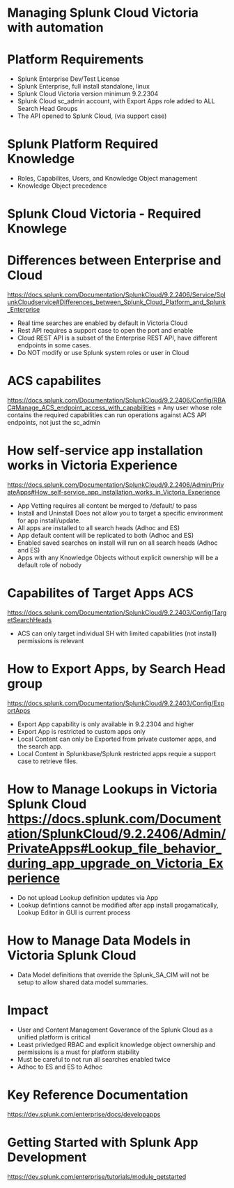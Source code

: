 # Managing Splunk Cloud Victoria with automation

# Platform Requirements
- Splunk Enterprise Dev/Test License
- Splunk Enterprise, full install standalone, linux
- Splunk Cloud Victoria version minimum 9.2.2304
- Splunk Cloud sc_admin account, with Export Apps role added to ALL Search Head Groups
- The API opened to Splunk Cloud, (via support case)

# Splunk Platform Required Knowledge 
- Roles, Capabilites, Users, and Knowledge Object management
- Knowledge Object precedence

# Splunk Cloud Victoria - Required Knowlege
# Differences between Enterprise and Cloud 
https://docs.splunk.com/Documentation/SplunkCloud/9.2.2406/Service/SplunkCloudservice#Differences_between_Splunk_Cloud_Platform_and_Splunk_Enterprise
- Real time searches are enabled by default in Victoria Cloud
- Rest API requires a support case to open the port and enable
- Cloud REST API is a subset of the Enterprise REST API, have different endpoints in some cases.
- Do NOT modify or use Splunk system roles or user in Cloud

# ACS capabilites
https://docs.splunk.com/Documentation/SplunkCloud/9.2.2406/Config/RBAC#Manage_ACS_endpoint_access_with_capabilities
= Any user whose role contains the required capabilities can run operations against ACS API endpoints, not just the sc_admin

# How self-service app installation works in Victoria Experience
https://docs.splunk.com/Documentation/SplunkCloud/9.2.2406/Admin/PrivateApps#How_self-service_app_installation_works_in_Victoria_Experience
- App Vetting requires all content be merged to /default/ to pass
- Install and Uninstall Does not allow you to target a specific environment for app install/update.
- All apps are installed to all search heads (Adhoc and ES)
- App default content will be replicated to both (Adhoc and ES)
- Enabled saved searches on install will run on all search heads (Adhoc and ES)
- Apps with any Knowledge Objects without explicit ownership will be a default role of nobody

# Capabilites of Target Apps ACS
https://docs.splunk.com/Documentation/SplunkCloud/9.2.2403/Config/TargetSearchHeads
- ACS can only target individual SH with limited capabilities (not install) permissions is relevant
  
# How to Export Apps, by Search Head group
https://docs.splunk.com/Documentation/SplunkCloud/9.2.2403/Config/ExportApps
- Export App capability is only available in 9.2.2304 and higher
- Export App is restricted to custom apps only
- Local Content can only be Exported from private customer apps, and the search app.
- Local Content in Splunkbase/Splunk restricted apps requie a support case to retrieve files.

# How to Manage Lookups in Victoria Splunk Cloud  https://docs.splunk.com/Documentation/SplunkCloud/9.2.2406/Admin/PrivateApps#Lookup_file_behavior_during_app_upgrade_on_Victoria_Experience
- Do not upload Lookup definition updates via App
- Lookup defintions cannot be modified after app install progamatically, Lookup Editor in GUI is current process

# How to Manage Data Models in Victoria Splunk Cloud 
- Data Model definitions that override the Splunk_SA_CIM will not be setup to allow shared data model summaries.

# Impact
- User and Content Management Goverance of the Splunk Cloud as a unified platform is critical
- Least privledged RBAC and explicit knowledge object ownership and permissions is a must for platform stability
- Must be careful to not run all searches enabled twice
- Adhoc to ES and ES to Adhoc

# Key Reference Documentation
https://dev.splunk.com/enterprise/docs/developapps

# Getting Started with Splunk App Development
https://dev.splunk.com/enterprise/tutorials/module_getstarted
